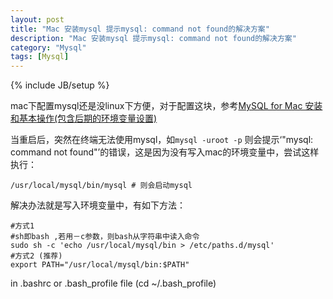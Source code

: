 ```yaml
---
layout: post
title: "Mac 安装mysql 提示mysql: command not found的解决方案"
description: "Mac 安装mysql 提示mysql: command not found的解决方案"
category: "Mysql"
tags: [Mysql]
---
```

{% include JB/setup %}

<p>mac下配置mysql还是没linux下方便，对于配置这块，参考<a href="http://2484055.blog.51cto.com/2474055/1335382">MySQL for Mac 安装和基本操作(包含后期的环境变量设置)</a></p>

<p>当重启后，突然在终端无法使用mysql，如<code>mysql -uroot -p</code> 则会提示‘"mysql: command not found"’的错误，这是因为没有写入mac的环境变量中，尝试这样执行：</p>

<pre><code>/usr/local/mysql/bin/mysql # 则会启动mysql
</code></pre>

<p>解决办法就是写入环境变量中，有如下方法：</p>

<pre><code>#方式1
#sh即bash ,若用－c参数，则bash从字符串中读入命令
sudo sh -c 'echo /usr/local/mysql/bin &gt; /etc/paths.d/mysql'
#方式2 (推荐)
export PATH="/usr/local/mysql/bin:$PATH"
</code></pre>

<p>in .bashrc or .bash_profile file (cd ~/.bash_profile)</p>

